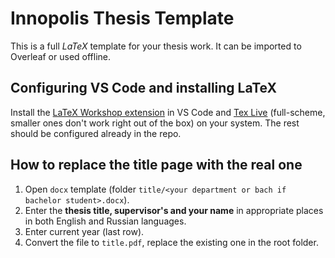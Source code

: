 # Innopolis Thesis Template

This is a full *LaTeX* template for your thesis work. It can be imported to Overleaf or used offline.

## Configuring VS Code and installing LaTeX

Install the [LaTeX Workshop extension](https://marketplace.visualstudio.com/items?itemName=James-Yu.latex-workshop)
in VS Code and [Tex Live](https://www.tug.org/texlive/) (full-scheme, smaller ones don't work right out of the box) on your system.
The rest should be configured already in the repo.


## How to replace the title page with the real one

1. Open `docx` template (folder `title/<your department or bach if bachelor student>.docx`).
2. Enter the **thesis title, supervisor's and your name** in appropriate places in both English and Russian languages.
3. Enter current year (last row).
4. Convert the file to `title.pdf`, replace the existing one in the root folder.
